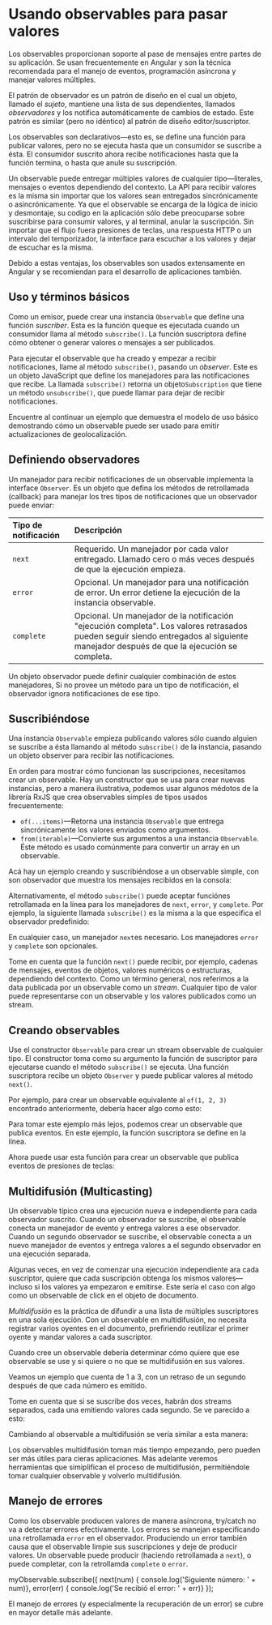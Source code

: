 # Usando observables para pasar valores

Los observables proporcionan soporte al pase de mensajes entre partes de su aplicación.
Se usan frecuentemente en Angular y son la técnica recomendada para el manejo de eventos, programación asíncrona y manejar valores múltiples.

El patrón de observador es un patrón de diseño en el cual un objeto, llamado el *sujeto*, mantiene una lista de sus dependientes, llamados *observadores* y los notifica automáticamente de cambios de estado.
Este patrón es similar (pero no idéntico) al patrón de diseño editor/suscriptor.

Los observables son declarativos&mdash;esto es, se define una función para publicar valores, pero no se ejecuta hasta que un consumidor se suscribe a ésta.
El consumidor suscrito ahora recibe notificaciones hasta que la función termina, o hasta que anule su suscripción.

Un observable puede entregar múltiples valores de cualquier tipo&mdash;literales, mensajes o eventos dependiendo del contexto. La API para recibir valores es la misma sin importar que los valores sean entregados sincrónicamente o asincrónicamente. Ya que el observable se encarga de la lógica de inicio y desmontaje, su codigo en la aplicación sólo debe preocuparse sobre suscribirse para consumir valores, y al terminal, anular la suscripción. Sin importar que el flujo fuera presiones de teclas, una respuesta HTTP o un intervalo del temporizador, la interface para escuchar a los valores y dejar de escuchar es la misma.

Debido a estas ventajas, los observables son usados extensamente en Angular y se recomiendan para el desarrollo de aplicaciones también.

## Uso y términos básicos

Como un emisor, puede crear una instancia `Observable` que define una función *suscriber*. Esta es la función queque es ejecutada cuando un consumidor llama al método `subscribe()`. La función suscriptora define cómo obtener o generar valores o mensajes a ser publicados.

Para ejecutar el observable que ha creado y empezar a recibir notificaciones, llame al método `subscribe()`, pasando un *observer*. Este es un objeto JavaScript que define los manejadores para las notificaciones que recibe. La llamada `subscribe()` retorna un objeto`Subscription` que tiene un método `unsubscribe()`, que puede llamar para dejar de recibir notificaciones.

Encuentre al continuar un ejemplo que demuestra el modelo de uso básico demostrando cómo un observable puede ser usado para emitir actualizaciones de geolocalización.

<code-example class="no-auto-link" path="observables/src/geolocation.ts" header="Observar actualizaciones de geolocalización"></code-example>

## Definiendo observadores

Un manejador para recibir notificaciones de un observable implementa la interface `Observer`. Es un objeto que defina los métodos de retrollamada (callback) para manejar los tres tipos de notificaciones que un observador puede enviar:

| Tipo de notificación | Descripción                                                  |
| :------------------- | :----------------------------------------------------------- |
| `next`               | Requerido. Un manejador por cada valor entregado. Llamado cero o más veces después de que la ejecución empieza. |
| `error`              | Opcional. Un manejador para una notificación de error. Un error detiene la ejecución de la instancia observable. |
| `complete`           | Opcional. Un manejador de la notificación "ejecución completa". Los valores retrasados pueden seguir siendo entregados al siguiente manejador después de que la ejecución se completa. |

Un objeto observador puede definir cualquier combinación de estos manejadores, Si no provee un método para un tipo de notificación, el observador ignora notificaciones de ese tipo.

## Suscribiéndose

Una instancia `Observable` empieza publicando valores sólo cuando alguien se suscribe a ésta llamando al método `subscribe()` de la instancia, pasando un objeto observer para recibir las notificaciones.

<div class="alert is-helpful">

En orden para mostrar cómo funcionan las suscripciones, necesitamos crear un observable. Hay un constructor que se usa para crear nuevas instancias, pero a manera ilustrativa, podemos usar algunos médotos de la librería RxJS que crea observables simples de tipos usados frecuentemente:

  * `of(...items)`&mdash;Retorna una instancia `Observable` que entrega sincrónicamente los valores envíados como argumentos.
  * `from(iterable)`&mdash;Convierte sus argumentos a una instancia `Observable`. Éste método es usado comúnmente para convertir un array en un observable.

</div>

Acá hay un ejemplo creando y suscribiéndose a un observable simple, con son observador que muestra los mensajes recibidos en la consola:

<code-example
  path="observables/src/subscribing.ts"
  region="observer"
  header="Subscribirse usand observador"></code-example>

Alternativamente, el método `subscribe()` puede aceptar funciónes retrollamada en la línea para los manejadores de `next`, `error`, y `complete`. Por ejemplo, la siguiente llamada `subscribe()` es la misma a la que especifica el observador predefinido:

<code-example path="observables/src/subscribing.ts" region="sub_fn" header="Subscribirse con argumentos posicionales"></code-example>

En cualquier caso, un manejador `next`es necesario. Los manejadores `error` y `complete` son opcionales.

Tome en cuenta que la función `next()` puede recibir, por ejemplo, cadenas de mensajes, eventos de objetos, valores numéricos o estructuras, dependiendo del contexto. Como un término general, nos referimos a la data publicada por un observable como un *stream*. Cualquier tipo de valor puede representarse con un observable y los valores publicados como un stream.

## Creando observables

Use el constructor `Observable` para crear un stream observable de cualquier tipo. El constructor toma como su argumento la función de suscriptor para ejecutarse cuando el método `subscribe()` se ejecuta. Una función suscriptora recibe un objeto `Observer` y puede publicar valores al método `next()`.

Por ejemplo, para crear un observable equivalente al `of(1, 2, 3)` encontrado anteriormente, debería hacer algo como esto:

<code-example path="observables/src/creating.ts" region="subscriber" header="Crear observable con un constructor"></code-example>

Para tomar este ejemplo más lejos, podemos crear un observable que publica eventos. En este ejemplo, la función suscriptora se define en la línea.

<code-example path="observables/src/creating.ts" region="fromevent" header="Crear con función fromEvent personalizada"></code-example>

Ahora puede usar esta función para crear un observable que publica eventos de presiones de teclas:

<code-example path="observables/src/creating.ts" region="fromevent_use" header="Usando función fromEvent personalizada"></code-example>

## Multidifusión (Multicasting)

Un observable típico crea una ejecución nueva e independiente para cada observador suscrito. Cuando un observador se suscribe, el observable conecta un manejador de evento y entrega valores a ese observador. Cuando un segundo observador se suscribe, el observable conecta a un nuevo manejador de eventos y entrega valores a el segundo observador en una ejecución separada.

Algunas veces, en vez de comenzar una ejecución independiente ara cada suscriptor, quiere que cada suscripción obtenga los mismos valores&mdash;incluso si los valores ya empezaron e emitirse. Este sería el caso con algo como un observable de click en el objeto de documento.

*Multidifusión* es la práctica de difundir a una lista de múltiples suscriptores en una sola ejecución. Con un observable en multidifusión, no necesita registrar varios oyentes en el documento, prefiriendo reutilizar el primer oyente y mandar valores a cada suscriptor.

Cuando cree un observable debería determinar cómo quiere que ese observable se use y si quiere o no que se multidifusión en sus valores.

Veamos un ejemplo que cuenta de 1 a 3, con un retraso de un segundo después de que cada número es emitido.

<code-example path="observables/src/multicasting.ts" region="delay_sequence" header="Crer una secuencia retrasada"></code-example>

Tome en cuenta que si se suscribe dos veces, habrán dos streams separados, cada una emitiendo valores cada segundo. Se ve parecido a esto:

<code-example path="observables/src/multicasting.ts" region="subscribe_twice" header="Dos suscripciones"></code-example>

Cambiando al observable a multidifusión se vería similar a esta manera:

<code-example path="observables/src/multicasting.ts" region="multicast_sequence" header="Crear suscriptor multidifusión"></code-example>

<div class="alert is-helpful">
   Los observables multidifusión toman más tiempo empezando, pero pueden ser más útiles para cieras aplicaciones. Más adelante veremos herramientas que simiplifican el proceso de multidifusión, permitiéndole tomar cualquier observable y volverlo multidifusión.
</div>


## Manejo de errores

Como los observable producen valores de manera asíncrona, try/catch no va a detectar errores efectivamente. Los errores se manejan especificando una retrollamada `error` en el observador. Produciendo un error también causa que el observable limpie sus suscripciones y deje de producir valores. Un observable puede producir (haciendo retrollamada a `next`), o puede completar, con la retrollamda `complete` o `error`.

<code-example>
myObservable.subscribe({
  next(num) { console.log('Siguiente número: ' + num)},
  error(err) { console.log('Se recibió el error: ' + err)}
});
</code-example>

El manejo de errores (y especialmente la recuperación de un error) se cubre en mayor detalle  más adelante.
